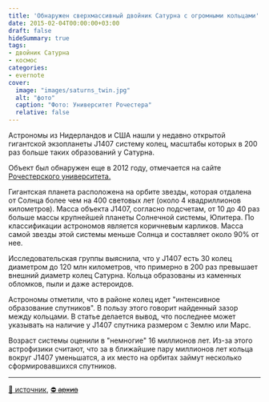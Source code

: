 ```yaml
---
title: 'Обнаружен сверхмассивный двойник Сатурна с огромными кольцами'
date: 2015-02-04T00:00:00+03:00
draft: false
hideSummary: true
tags:
- двойник Сатурна
- космос
categories:
- evernote
cover:
  image: "images/saturns_twin.jpg"
  alt: "фото"
  caption: "Фото: Университет Рочестера"
  relative: false
---
```


Астрономы из Нидерландов и США нашли у недавно открытой гигантской экзопланеты J1407 систему колец, масштабы которых в 200 раз больше таких образований у Сатурна.

Объект был обнаружен еще в 2012 году, отмечается на сайте [Рочестерского университета.](http://www.rochester.edu/newscenter/gigantic-ring-system-around-j1407b/)

Гигантская планета расположена на орбите звезды, которая отдалена от Солнца более чем на 400 световых лет (около 4 квадриллионов километров). Масса объекта J1407, согласно подсчетам, от 10 до 40 раз больше массы крупнейшей планеты Солнечной системы, Юпитера. По классификации астрономов является коричневым карликов. Масса самой звезды этой системы меньше Солнца и составляет около 90% от нее.

Исследовательская группы выяснила, что у J1407 есть 30 колец диаметром до 120 млн километров, что примерно в 200 раз превышает внешний диаметр колец Сатурна. Кольца образованы из каменных обломков, пыли и даже астероидов.

Астрономы отметили, что в районе колец идет "интенсивное образование спутников". В пользу этого говорит найденный зазор между кольцами. В статье делается вывод, что последнее может указывать на наличие у J1407 спутника размером с Землю или Марс.

Возраст системы оценили в "немногие" 16 миллионов лет. Из-за этого астрофизики считают, что за в ближайшие пару миллионов лет кольца вокруг J1407 уменьшатся, а их место на орбитах займут несколько сформировавшихся спутников.

---

[:link: источник](http://nv.ua/techno/science/obnaruzhen-sverhmassivnyy-dvoynik-saturna-s-ogromnymi-kolcami-31635.html), [:no_entry: ~~архив~~](https://web.archive.org/web/20160126033918/http://nv.ua/techno/science/obnaruzhen-sverhmassivnyy-dvoynik-saturna-s-ogromnymi-kolcami-31635.html)
